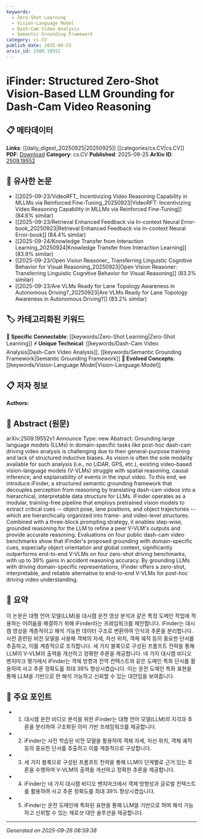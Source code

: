 ```yaml
---
keywords:
  - Zero-Shot Learning
  - Vision-Language Model
  - Dash-Cam Video Analysis
  - Semantic Grounding Framework
category: cs.CV
publish_date: 2025-09-25
arxiv_id: 2509.19552
---
```


<!-- KEYWORD_LINKING_METADATA:
{
  "processed_timestamp": "2025-09-26T08:59:38.740258",
  "vocabulary_version": "1.0",
  "selected_keywords": [
    "Zero-Shot Learning",
    "Vision-Language Model",
    "Dash-Cam Video Analysis",
    "Semantic Grounding Framework"
  ],
  "rejected_keywords": [],
  "similarity_scores": {
    "Zero-Shot Learning": 0.82,
    "Vision-Language Model": 0.79,
    "Dash-Cam Video Analysis": 0.78,
    "Semantic Grounding Framework": 0.77
  },
  "extraction_method": "AI_prompt_based",
  "budget_applied": true,
  "candidates_json": {
    "candidates": [
      {
        "surface": "Zero-Shot",
        "canonical": "Zero-Shot Learning",
        "aliases": [
          "Zero-Shot"
        ],
        "category": "specific_connectable",
        "rationale": "Zero-Shot Learning is a trending approach relevant to the paper's focus on domain-specific video analysis without additional training.",
        "novelty_score": 0.65,
        "connectivity_score": 0.85,
        "specificity_score": 0.78,
        "link_intent_score": 0.82
      },
      {
        "surface": "Vision-Language Models",
        "canonical": "Vision-Language Model",
        "aliases": [
          "V-VLMs"
        ],
        "category": "evolved_concepts",
        "rationale": "Vision-Language Models are central to the paper's discussion on integrating vision and language for video reasoning.",
        "novelty_score": 0.58,
        "connectivity_score": 0.88,
        "specificity_score": 0.8,
        "link_intent_score": 0.79
      },
      {
        "surface": "Dash-Cam Video Analysis",
        "canonical": "Dash-Cam Video Analysis",
        "aliases": [
          "Dash-Cam Analysis"
        ],
        "category": "unique_technical",
        "rationale": "This is a unique application area for the proposed framework, highlighting its specificity and novelty.",
        "novelty_score": 0.72,
        "connectivity_score": 0.7,
        "specificity_score": 0.85,
        "link_intent_score": 0.78
      },
      {
        "surface": "Semantic Grounding Framework",
        "canonical": "Semantic Grounding Framework",
        "aliases": [
          "Grounding Framework"
        ],
        "category": "unique_technical",
        "rationale": "The framework is a novel contribution of the paper, offering a structured approach to video reasoning.",
        "novelty_score": 0.68,
        "connectivity_score": 0.75,
        "specificity_score": 0.82,
        "link_intent_score": 0.77
      }
    ],
    "ban_list_suggestions": [
      "method",
      "performance",
      "experiment"
    ]
  },
  "decisions": [
    {
      "candidate_surface": "Zero-Shot",
      "resolved_canonical": "Zero-Shot Learning",
      "decision": "linked",
      "scores": {
        "novelty": 0.65,
        "connectivity": 0.85,
        "specificity": 0.78,
        "link_intent": 0.82
      }
    },
    {
      "candidate_surface": "Vision-Language Models",
      "resolved_canonical": "Vision-Language Model",
      "decision": "linked",
      "scores": {
        "novelty": 0.58,
        "connectivity": 0.88,
        "specificity": 0.8,
        "link_intent": 0.79
      }
    },
    {
      "candidate_surface": "Dash-Cam Video Analysis",
      "resolved_canonical": "Dash-Cam Video Analysis",
      "decision": "linked",
      "scores": {
        "novelty": 0.72,
        "connectivity": 0.7,
        "specificity": 0.85,
        "link_intent": 0.78
      }
    },
    {
      "candidate_surface": "Semantic Grounding Framework",
      "resolved_canonical": "Semantic Grounding Framework",
      "decision": "linked",
      "scores": {
        "novelty": 0.68,
        "connectivity": 0.75,
        "specificity": 0.82,
        "link_intent": 0.77
      }
    }
  ]
}
-->

# iFinder: Structured Zero-Shot Vision-Based LLM Grounding for Dash-Cam Video Reasoning

## 📋 메타데이터

**Links**: [[daily_digest_20250925|20250925]] [[categories/cs.CV|cs.CV]]
**PDF**: [Download](https://arxiv.org/pdf/2509.19552.pdf)
**Category**: cs.CV
**Published**: 2025-09-25
**ArXiv ID**: [2509.19552](https://arxiv.org/abs/2509.19552)

## 🔗 유사한 논문
- [[2025-09-23/VideoRFT_ Incentivizing Video Reasoning Capability in MLLMs via Reinforced Fine-Tuning_20250923|VideoRFT: Incentivizing Video Reasoning Capability in MLLMs via Reinforced Fine-Tuning]] (84.6% similar)
- [[2025-09-23/Retrieval Enhanced Feedback via In-context Neural Error-book_20250923|Retrieval Enhanced Feedback via In-context Neural Error-book]] (84.4% similar)
- [[2025-09-24/Knowledge Transfer from Interaction Learning_20250924|Knowledge Transfer from Interaction Learning]] (83.9% similar)
- [[2025-09-23/Open Vision Reasoner_ Transferring Linguistic Cognitive Behavior for Visual Reasoning_20250923|Open Vision Reasoner: Transferring Linguistic Cognitive Behavior for Visual Reasoning]] (83.3% similar)
- [[2025-09-23/Are VLMs Ready for Lane Topology Awareness in Autonomous Driving?_20250923|Are VLMs Ready for Lane Topology Awareness in Autonomous Driving?]] (83.2% similar)

## 🏷️ 카테고리화된 키워드
**🔗 Specific Connectable**: [[keywords/Zero-Shot Learning|Zero-Shot Learning]]
**⚡ Unique Technical**: [[keywords/Dash-Cam Video Analysis|Dash-Cam Video Analysis]], [[keywords/Semantic Grounding Framework|Semantic Grounding Framework]]
**🚀 Evolved Concepts**: [[keywords/Vision-Language Model|Vision-Language Model]]

## 📋 저자 정보

**Authors:** 

## 📄 Abstract (원문)

arXiv:2509.19552v1 Announce Type: new 
Abstract: Grounding large language models (LLMs) in domain-specific tasks like post-hoc dash-cam driving video analysis is challenging due to their general-purpose training and lack of structured inductive biases. As vision is often the sole modality available for such analysis (i.e., no LiDAR, GPS, etc.), existing video-based vision-language models (V-VLMs) struggle with spatial reasoning, causal inference, and explainability of events in the input video. To this end, we introduce iFinder, a structured semantic grounding framework that decouples perception from reasoning by translating dash-cam videos into a hierarchical, interpretable data structure for LLMs. iFinder operates as a modular, training-free pipeline that employs pretrained vision models to extract critical cues -- object pose, lane positions, and object trajectories -- which are hierarchically organized into frame- and video-level structures. Combined with a three-block prompting strategy, it enables step-wise, grounded reasoning for the LLM to refine a peer V-VLM's outputs and provide accurate reasoning. Evaluations on four public dash-cam video benchmarks show that iFinder's proposed grounding with domain-specific cues, especially object orientation and global context, significantly outperforms end-to-end V-VLMs on four zero-shot driving benchmarks, with up to 39% gains in accident reasoning accuracy. By grounding LLMs with driving domain-specific representations, iFinder offers a zero-shot, interpretable, and reliable alternative to end-to-end V-VLMs for post-hoc driving video understanding.

## 📝 요약

이 논문은 대형 언어 모델(LLM)을 대시캠 운전 영상 분석과 같은 특정 도메인 작업에 적용하는 어려움을 해결하기 위해 iFinder라는 프레임워크를 제안합니다. iFinder는 대시캠 영상을 계층적이고 해석 가능한 데이터 구조로 변환하여 인식과 추론을 분리합니다. 사전 훈련된 비전 모델을 사용해 객체의 자세, 차선 위치, 객체 궤적 등의 중요한 단서를 추출하고, 이를 계층적으로 조직합니다. 세 가지 블록으로 구성된 프롬프트 전략을 통해 LLM이 V-VLM의 출력을 개선하고 정확한 추론을 제공합니다. 네 가지 대시캠 비디오 벤치마크 평가에서 iFinder는 객체 방향과 전역 컨텍스트와 같은 도메인 특화 단서를 활용하여 사고 추론 정확도를 최대 39% 향상시켰습니다. 이는 운전 도메인 특화 표현을 통해 LLM을 기반으로 한 해석 가능하고 신뢰할 수 있는 대안임을 보여줍니다.

## 🎯 주요 포인트

- 1. 대시캠 운전 비디오 분석을 위한 iFinder는 대형 언어 모델(LLM)의 지각과 추론을 분리하여 구조화된 의미 기반 프레임워크를 제공합니다.
- 2. iFinder는 사전 학습된 비전 모델을 활용하여 객체 자세, 차선 위치, 객체 궤적 등의 중요한 단서를 추출하고 이를 계층적으로 구성합니다.
- 3. 세 가지 블록으로 구성된 프롬프트 전략을 통해 LLM이 단계별로 근거 있는 추론을 수행하여 V-VLM의 출력을 개선하고 정확한 추론을 제공합니다.
- 4. iFinder는 네 가지 대시캠 비디오 벤치마크에서 객체 방향성과 글로벌 컨텍스트를 활용하여 사고 추론 정확도를 최대 39% 향상시켰습니다.
- 5. iFinder는 운전 도메인에 특화된 표현을 통해 LLM을 기반으로 하여 해석 가능하고 신뢰할 수 있는 제로샷 대안 솔루션을 제공합니다.


---

*Generated on 2025-09-26 08:59:38*
